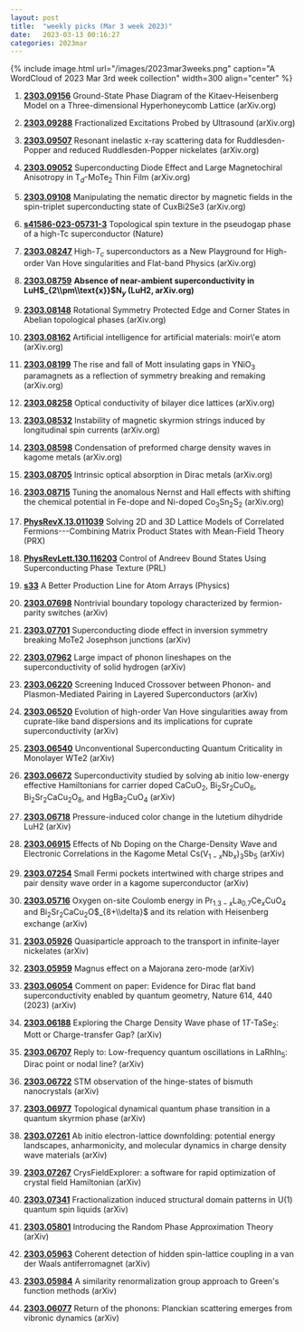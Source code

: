 ```yaml
---
layout: post
title:  "weekly picks (Mar 3 week 2023)"
date:   2023-03-13 00:16:27
categories: 2023mar
---
```



{% include image.html url="/images/2023mar3weeks.png" caption="A WordCloud of 2023 Mar 3rd week collection" width=300 align="center" %}



1. **[2303.09156](http://arxiv.org/abs/2303.09156)** Ground-State Phase Diagram of the Kitaev-Heisenberg Model on a Three-dimensional Hyperhoneycomb Lattice (arXiv.org)

1. **[2303.09288](http://arxiv.org/abs/2303.09288)** Fractionalized Excitations Probed by Ultrasound (arXiv.org)

1. **[2303.09507](http://arxiv.org/abs/2303.09507)** Resonant inelastic x-ray scattering data for Ruddlesden-Popper and reduced Ruddlesden-Popper nickelates (arXiv.org)

1. **[2303.09052](http://arxiv.org/abs/2303.09052)** Superconducting Diode Effect and Large Magnetochiral Anisotropy in T$_d$-MoTe$_2$ Thin Film (arXiv.org)

1. **[2303.09108](http://arxiv.org/abs/2303.09108)** Manipulating the nematic director by magnetic fields in the spin-triplet superconducting state of CuxBi2Se3 (arXiv.org)

1. **[s41586-023-05731-3](https://www.nature.com/articles/s41586-023-05731-3)** Topological spin texture in the pseudogap phase of a high-Tc superconductor (Nature)



1. **[2303.08247](http://arxiv.org/abs/2303.08247)** High-$T_c$ superconductors as a New Playground for High-order Van Hove singularities and Flat-band Physics (arXiv.org)

1. **[2303.08759](http://arxiv.org/abs/2303.08759)** **Absence of near-ambient superconductivity in LuH$_{2\\pm\\text{x}}$N$_y$ (LuH2, arXiv.org)**

1. **[2303.08148](http://arxiv.org/abs/2303.08148)** Rotational Symmetry Protected Edge and Corner States in Abelian topological phases (arXiv.org)

1. **[2303.08162](http://arxiv.org/abs/2303.08162)** Artificial intelligence for artificial materials: moir\\'e atom (arXiv.org)

1. **[2303.08199](http://arxiv.org/abs/2303.08199)** The rise and fall of Mott insulating gaps in YNiO$_3$ paramagnets as a reflection of symmetry breaking and remaking (arXiv.org)

1. **[2303.08258](http://arxiv.org/abs/2303.08258)** Optical conductivity of bilayer dice lattices (arXiv.org)

1. **[2303.08532](http://arxiv.org/abs/2303.08532)** Instability of magnetic skyrmion strings induced by longitudinal spin currents (arXiv.org)

1. **[2303.08598](http://arxiv.org/abs/2303.08598)** Condensation of preformed charge density waves in kagome metals (arXiv.org)

1. **[2303.08705](http://arxiv.org/abs/2303.08705)** Intrinsic optical absorption in Dirac metals (arXiv.org)

1. **[2303.08715](http://arxiv.org/abs/2303.08715)** Tuning the anomalous Nernst and Hall effects with shifting the chemical potential in Fe-dope and Ni-doped Co$_3$Sn$_2$S$_2$ (arXiv.org)

1. **[PhysRevX.13.011039](https://link.aps.org/doi/10.1103/PhysRevX.13.011039)** Solving 2D and 3D Lattice Models of Correlated Fermions---Combining Matrix Product States with Mean-Field Theory (PRX)

1. **[PhysRevLett.130.116203](https://link.aps.org/doi/10.1103/PhysRevLett.130.116203)** Control of Andreev Bound States Using Superconducting Phase Texture (PRL)

1. **[s33](https://physics.aps.org/articles/v16/s33)** A Better Production Line for Atom Arrays (Physics)









1. **[2303.07698](http://arxiv.org/abs/2303.07698)** Nontrivial boundary topology characterized by fermion-parity switches (arXiv)

1. **[2303.07701](http://arxiv.org/abs/2303.07701)** Superconducting diode effect in inversion symmetry breaking MoTe2 Josephson junctions (arXiv)

1. **[2303.07962](http://arxiv.org/abs/2303.07962)** Large impact of phonon lineshapes on the superconductivity of solid hydrogen (arXiv)






1. **[2303.06220](http://arxiv.org/abs/2303.06220)** Screening Induced Crossover between Phonon- and Plasmon-Mediated Pairing in Layered Superconductors (arXiv)

1. **[2303.06520](http://arxiv.org/abs/2303.06520)** Evolution of high-order Van Hove singularities away from cuprate-like band dispersions and its implications for cuprate superconductivity (arXiv)

1. **[2303.06540](http://arxiv.org/abs/2303.06540)** Unconventional Superconducting Quantum Criticality in Monolayer WTe2 (arXiv)

1. **[2303.06672](http://arxiv.org/abs/2303.06672)** Superconductivity studied by solving ab initio low-energy effective Hamiltonians for carrier doped CaCuO$_2$, Bi$_2$Sr$_2$CuO$_6$, Bi$_2$Sr$_2$CaCu$_2$O$_8$, and HgBa$_2$CuO$_4$ (arXiv)

1. **[2303.06718](http://arxiv.org/abs/2303.06718)** Pressure-induced color change in the lutetium dihydride LuH2 (arXiv)

1. **[2303.06915](http://arxiv.org/abs/2303.06915)** Effects of Nb Doping on the Charge-Density Wave and Electronic Correlations in the Kagome Metal Cs(V$_{1-x}$Nb$_{x}$)$_{3}$Sb$_{5}$ (arXiv)

1. **[2303.07254](http://arxiv.org/abs/2303.07254)** Small Fermi pockets intertwined with charge stripes and pair density wave order in a kagome superconductor (arXiv)

1. **[2303.05716](http://arxiv.org/abs/2303.05716)** Oxygen on-site Coulomb energy in Pr$_{1.3-x}$La$_{0.7}$Ce$_x$CuO$_{4}$ and Bi$_2$Sr$_2$CaCu$_2$O$_{8+\\delta}$ and its relation with Heisenberg exchange (arXiv)

1. **[2303.05926](http://arxiv.org/abs/2303.05926)** Quasiparticle approach to the transport in infinite-layer nickelates (arXiv)

1. **[2303.05959](http://arxiv.org/abs/2303.05959)** Magnus effect on a Majorana zero-mode (arXiv)

1. **[2303.06054](http://arxiv.org/abs/2303.06054)** Comment on paper: Evidence for Dirac flat band superconductivity enabled by quantum geometry, Nature 614, 440 (2023) (arXiv)

1. **[2303.06188](http://arxiv.org/abs/2303.06188)** Exploring the Charge Density Wave phase of 1$T$-TaSe$_2$: Mott or Charge-transfer Gap? (arXiv)

1. **[2303.06707](http://arxiv.org/abs/2303.06707)** Reply to: Low-frequency quantum oscillations in LaRhIn$_5$: Dirac point or nodal line? (arXiv)

1. **[2303.06722](http://arxiv.org/abs/2303.06722)** STM observation of the hinge-states of bismuth nanocrystals (arXiv)

1. **[2303.06977](http://arxiv.org/abs/2303.06977)** Topological dynamical quantum phase transition in a quantum skyrmion phase (arXiv)

1. **[2303.07261](http://arxiv.org/abs/2303.07261)** Ab initio electron-lattice downfolding: potential energy landscapes, anharmonicity, and molecular dynamics in charge density wave materials (arXiv)

1. **[2303.07267](http://arxiv.org/abs/2303.07267)** CrysFieldExplorer: a software for rapid optimization of crystal field Hamiltonian (arXiv)

1. **[2303.07341](http://arxiv.org/abs/2303.07341)** Fractionalization induced structural domain patterns in U(1) quantum spin liquids (arXiv)

1. **[2303.05801](http://arxiv.org/abs/2303.05801)** Introducing the Random Phase Approximation Theory (arXiv)

1. **[2303.05963](http://arxiv.org/abs/2303.05963)** Coherent detection of hidden spin-lattice coupling in a van der Waals antiferromagnet (arXiv)

1. **[2303.05984](http://arxiv.org/abs/2303.05984)** A similarity renormalization group approach to Green's function methods (arXiv)

1. **[2303.06077](http://arxiv.org/abs/2303.06077)** Return of the phonons: Planckian scattering emerges from vibronic dynamics (arXiv)
